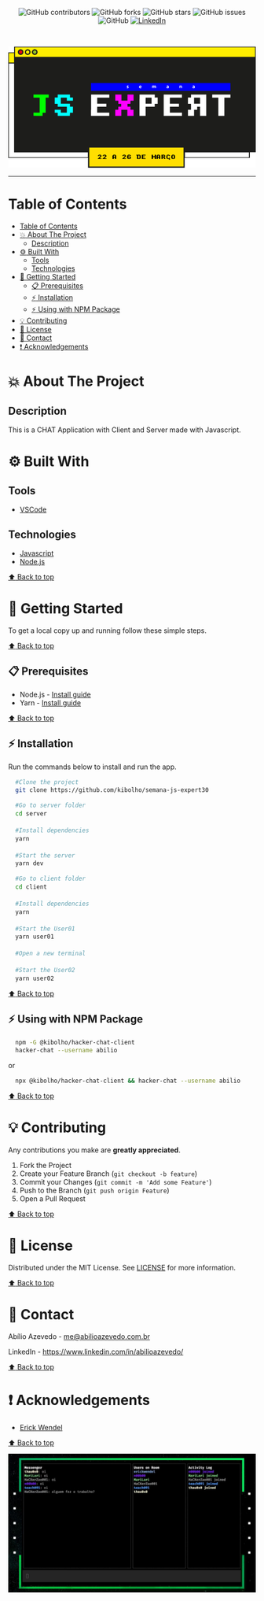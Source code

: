 <!-- BADGES -->
<p align="center">
  <img alt="GitHub contributors" src="https://img.shields.io/github/contributors/kibolho/semana-js-expert30?color=green">
  <img alt="GitHub forks" src="https://img.shields.io/github/forks/kibolho/semana-js-expert30">
  <img alt="GitHub stars" src="https://img.shields.io/github/stars/kibolho/semana-js-expert30">
  <img alt="GitHub issues" src="https://img.shields.io/github/issues/kibolho/semana-js-expert30">
  <img alt="GitHub" src="https://img.shields.io/github/license/kibolho/semana-js-expert30">
  <a href="https://www.linkedin.com/in/abilioazevedo/">
    <img alt="LinkedIn" src="https://img.shields.io/badge/-LinkedIn-black.svg?style=flat&logo=linkedin&colorB=555">
  </a>
</p>
<br/>

<!-- PROJECT LOGO -->
<p align="center">
  <a href="https://github.com/kibolho/semana-js-expert30">
     <img src=".github/logo.png" alt="Logo">
  </a>
</p>

***

<!-- TABLE OF CONTENTS -->
# Table of Contents
- [Table of Contents](#table-of-contents)
- [:boom: About The Project](#boom-about-the-project)
  - [Description](#description)
- [:gear: Built With](#gear-built-with)
  - [Tools](#tools)
  - [Technologies](#technologies)
- [:rocket: Getting Started](#rocket-getting-started)
  - [:clipboard: Prerequisites](#clipboard-prerequisites)
  - [:zap: Installation](#zap-installation)
  - [:zap: Using with NPM Package](#zap-using-with-npm-package)
- [:bulb: Contributing](#bulb-contributing)
- [:memo: License](#memo-license)
- [:e-mail: Contact](#e-mail-contact)
- [:exclamation: Acknowledgements](#exclamation-acknowledgements)
<!-- * [Usage](#usage)
* [Roadmap](#arrows_clockwise-roadmap) -->

<!-- ABOUT THE PROJECT -->
# :boom: About The Project

<!-- Project image -->
<!-- <img src=".github/Home.png" alt="Proffy"> -->


## Description
This is a CHAT Application with Client and Server made with Javascript.

# :gear: Built With
  ## Tools
  * [VSCode](https://code.visualstudio.com/)

  ## Technologies
  * [Javascript](https://developer.mozilla.org/pt-BR/docs/Learn/JavaScript)
  * [Node.js](https://nodejs.org/)

  [:arrow_up: Back to top](#table-of-Contents)


<!-- GETTING STARTED -->
# :rocket: Getting Started

To get a local copy up and running follow these simple steps.

[:arrow_up: Back to top](#table-of-Contents)


## :clipboard: Prerequisites

* Node.js - [Install guide](https://nodejs.org/en/download/package-manager/)
* Yarn - [Install guide](https://classic.yarnpkg.com/en/docs/install/#windows-stable)

[:arrow_up: Back to top](#table-of-Contents)


## :zap: Installation
Run the commands below to install and run the app.
  ```sh
    #Clone the project
    git clone https://github.com/kibolho/semana-js-expert30
  ```

  ```sh
    #Go to server folder
    cd server

    #Install dependencies
    yarn

    #Start the server
    yarn dev
   ```

  ```sh
    #Go to client folder
    cd client

    #Install dependencies
    yarn

    #Start the User01
    yarn user01

    #Open a new terminal

    #Start the User02
    yarn user02
   ```

[:arrow_up: Back to top](#table-of-Contents)

## :zap: Using with NPM Package 

```bash
  npm -G @kibolho/hacker-chat-client
  hacker-chat --username abilio
```
or
```bash
  npx @kibolho/hacker-chat-client && hacker-chat --username abilio
```


[:arrow_up: Back to top](#table-of-Contents)

<!-- CONTRIBUTING -->
# :bulb: Contributing

Any contributions you make are **greatly appreciated**.

1. Fork the Project
2. Create your Feature Branch (`git checkout -b feature`)
3. Commit your Changes (`git commit -m 'Add some Feature'`)
4. Push to the Branch (`git push origin Feature`)
5. Open a Pull Request

[:arrow_up: Back to top](#table-of-Contents)

<!-- USAGE EXAMPLES -->
<!-- # Usage

Use this space to show useful examples of how a project can be used. Additional screenshots, code examples and demos work well in this space. You may also link to more resources.

_For more examples, please refer to the [Documentation](https://example.com)_ -->


<!-- LICENSE -->
# :memo: License

Distributed under the MIT License. See [LICENSE](LICENSE.md) for more information.

[:arrow_up: Back to top](#table-of-Contents)


<!-- CONTACT -->
# :e-mail: Contact

Abílio Azevedo - <me@abilioazevedo.com.br>

LinkedIn - <https://www.linkedin.com/in/abilioazevedo/>

[:arrow_up: Back to top](#table-of-Contents)


<!-- ACKNOWLEDGEMENTS -->
# :exclamation: Acknowledgements

* [Erick Wendel](https://erickwendel.com.br)

[:arrow_up: Back to top](#table-of-Contents)

![project preview](.github/logo.jpg)